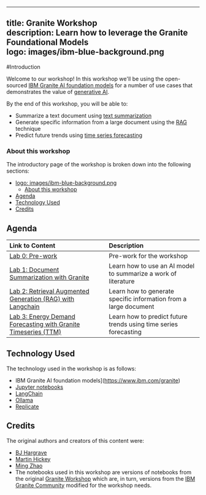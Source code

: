 
---
title: Granite Workshop  
description: Learn how to leverage the Granite Foundational Models  
logo: images/ibm-blue-background.png  
---

#Introduction

Welcome to our workshop! In this workshop we'll be using the open-sourced [IBM Granite
AI foundation models](https://www.ibm.com/granite) for a number of use cases that
demonstrates the value of [generative AI](https://developer.ibm.com/generative-ai-for-developers).

By the end of this workshop, you will be able to:

* Summarize a text document using [text summarization](https://www.ibm.com/topics/text-summarization)
* Generate specific information from a large document using the [RAG](https://research.ibm.com/blog/retrieval-augmented-generation-RAG) technique
* Predict future trends using [time series forecasting](https://research.ibm.com/blog/AI-time-series-forecasting)


### About this workshop

The introductory page of the workshop is broken down into the following sections:


- [logo: images/ibm-blue-background.png](#logo-imagesibm-blue-backgroundpng)
  - [About this workshop](#about-this-workshop)
- [Agenda](#agenda)
- [Technology Used](#technology-used)
- [Credits](#credits)

## Agenda

| Link to Content                                              | Description                                                  |
| :----------------------------------------------------------- | :----------------------------------------------------------- |
| [Lab 0: Pre-work](pre-work/readme.md)                        | Pre-work for the workshop                                    |
| [Lab 1: Document Summarization with Granite](lab-1/readme.md) | Learn how to use an AI model to summarize a work of literature |
| [Lab 2: Retrieval Augmented Generation (RAG) with Langchain](lab-2/readme.md) | Learn how to generate specific information from a large document |
| [Lab 3: Energy Demand Forecasting with Granite Timeseries (TTM)](lab-3/readme.md) | Learn how to predict future trends using time series forecasting |

## Technology Used

The technology used in the workshop is as follows:

* IBM Granite AI foundation models](https://www.ibm.com/granite)
* [Jupyter notebooks](https://jupyter.org/)
* [LangChain](https://www.langchain.com/)
* [Ollama](https://ollama.com)
* [Replicate](https://replicate.com/)

## Credits

The original authors and creators of this content were:

* [BJ Hargrave](https://github.com/bjhargrave)
* [Martin Hickey](https://github.com/hickeyma)
* [Ming Zhao](https://github.com/mingxzhao)
* The notebooks used in this workshop are versions of notebooks from the original [Granite Workshop](https://ibm.github.io/granite-workshop/) which are, in turn, versions from the [IBM Granite Community](https://github.com/ibm-granite-community) modified for the workshop needs.
